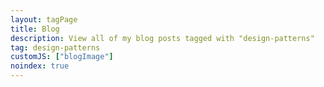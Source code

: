 ```yaml
---
layout: tagPage
title: Blog
description: View all of my blog posts tagged with "design-patterns"
tag: design-patterns
customJS: ["blogImage"]
noindex: true
---
```

